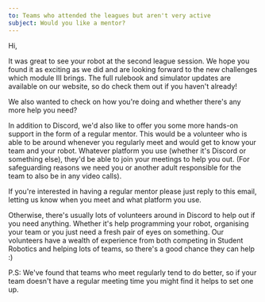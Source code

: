 ```yaml
---
to: Teams who attended the leagues but aren't very active
subject: Would you like a mentor?
---
```


Hi,

It was great to see your robot at the second league session. We hope you found
it as exciting as we did and are looking forward to the new challenges which
module Ⅲ brings. The full rulebook and simulator updates are available on our
website, so do check them out if you haven't already!

We also wanted to check on how you're doing and whether there's any more help
you need?

In addition to Discord, we'd also like to offer you some more hands-on support
in the form of a regular mentor. This would be a volunteer who is able to be
around whenever you regularly meet and would get to know your team and your
robot. Whatever platform you use (whether it's Discord or something else),
they'd be able to join your meetings to help you out. (For safeguarding reasons
we need you or another adult responsible for the team to also be in any video
calls).

If you're interested in having a regular mentor please just reply to this
email, letting us know when you meet and what platform you use.

Otherwise, there's usually lots of volunteers around in Discord to help out
if you need anything. Whether it's help programming your robot, organising your
team or you just need a fresh pair of eyes on something. Our volunteers have a
wealth of experience from both competing in Student Robotics and helping lots of
teams, so there's a good chance they can help :)

P.S: We've found that teams who meet regularly tend to do better, so if your
team doesn't have a regular meeting time you might find it helps to set one up.

